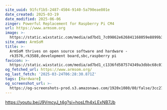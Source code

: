 ```yaml
---
site_uuid: 91fcf1b5-2487-4504-9140-5a790eae801e
date_created: 2025-03-19
date_modified: 2025-06-06
zinger: Powerful Replacement for Raspberry Pi CM4
url: https://www.armsom.org
image: >-
  https://static.wixstatic.com/media/ad7bd1_7c09862e626841168059e8899b310b91%7Emv2.jpg/v1/fit/w_2500,h_1330,al_c/ad7bd1_7c09862e626841168059e8899b310b91%7Emv2.jpg
site_name: ArmSoM
title: >-
  ArmSoM thrives on open source software and hardware -
  rk3576,rk3588,development board,sbc,raspberry pi
favicon: >-
  https://static.wixstatic.com/media/ad7bd1_c1336fd587574349a3dbbc68c0119aba%7Emv2.png/v1/fill/w_192%2Ch_192%2Clg_1%2Cusm_0.66_1.00_0.01/ad7bd1_c1336fd587574349a3dbbc68c0119aba%7Emv2.png
og_fetched_url: https://www.armsom.org/
og_last_fetch: '2025-03-24T06:28:30.871Z'
tags: [Hardware]
og_screenshot_url: >-
  https://og-screenshots-prod.s3.amazonaws.com/1920x1080/80/false/3cc27a5a5fd2924540eac44ff412900e696267d0e8b5cc200b7e764d42641058.jpeg
---
```
































https://youtu.be/J9VmcyJ_t4g?si=hosLfh4xLExNB7Jb